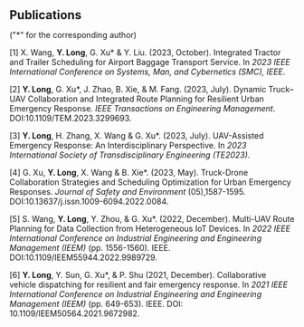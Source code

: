 <h2 style="margin: 60px 0px 10px;">Publications</h2>

("*" for the corresponding author)

[1]	X. Wang, **Y. Long**, G. Xu* & Y. Liu. (2023, October). Integrated Tractor and Trailer Scheduling for Airport Baggage Transport Service. In _2023 IEEE International Conference on Systems, Man, and Cybernetics (SMC), IEEE_.

[2]	**Y. Long**, G. Xu*, J. Zhao, B. Xie, & M. Fang. (2023, July). Dynamic Truck–UAV Collaboration and Integrated Route Planning for Resilient Urban Emergency Response. _IEEE Transactions on Engineering Management_. DOI:10.1109/TEM.2023.3299693.

[3]	**Y. Long**, H. Zhang, X. Wang & G. Xu*. (2023, July). UAV-Assisted Emergency Response: An Interdisciplinary Perspective. In _2023 International Society of Transdisciplinary Engineering (TE2023)_.

[4]	G. Xu, **Y. Long**, X. Wang & B. Xie*. (2023, May). Truck-Drone Collaboration Strategies and Scheduling Optimization for Urban Emergency Responses. _Journal of Safety and Environment_ (05),1587-1595. DOI:10.13637/j.issn.1009-6094.2022.0084.

[5]	S. Wang, **Y. Long**, Y. Zhou, & G. Xu*. (2022, December). Multi-UAV Route Planning for Data Collection from Heterogeneous IoT Devices. In _2022 IEEE International Conference on Industrial Engineering and Engineering Management (IEEM)_ (pp. 1556-1560). IEEE. DOI:10.1109/IEEM55944.2022.9989729.

[6] **Y. Long**, Y. Sun, G. Xu*, & P. Shu (2021, December). Collaborative vehicle dispatching for resilient and fair emergency response. In _2021 IEEE International Conference on Industrial Engineering and Engineering Management (IEEM)_ (pp. 649-653). IEEE. DOI: 10.1109/IEEM50564.2021.9672982.
